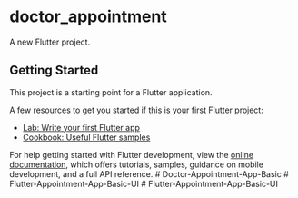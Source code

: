 # doctor_appointment

A new Flutter project.

## Getting Started

This project is a starting point for a Flutter application.

A few resources to get you started if this is your first Flutter project:

- [Lab: Write your first Flutter app](https://docs.flutter.dev/get-started/codelab)
- [Cookbook: Useful Flutter samples](https://docs.flutter.dev/cookbook)

For help getting started with Flutter development, view the
[online documentation](https://docs.flutter.dev/), which offers tutorials,
samples, guidance on mobile development, and a full API reference.
#   D o c t o r - A p p o i n t m e n t - A p p - B a s i c  
 #   F l u t t e r - A p p o i n t m e n t - A p p - B a s i c - U I  
 #   F l u t t e r - A p p o i n t m e n t - A p p - B a s i c - U I  
 